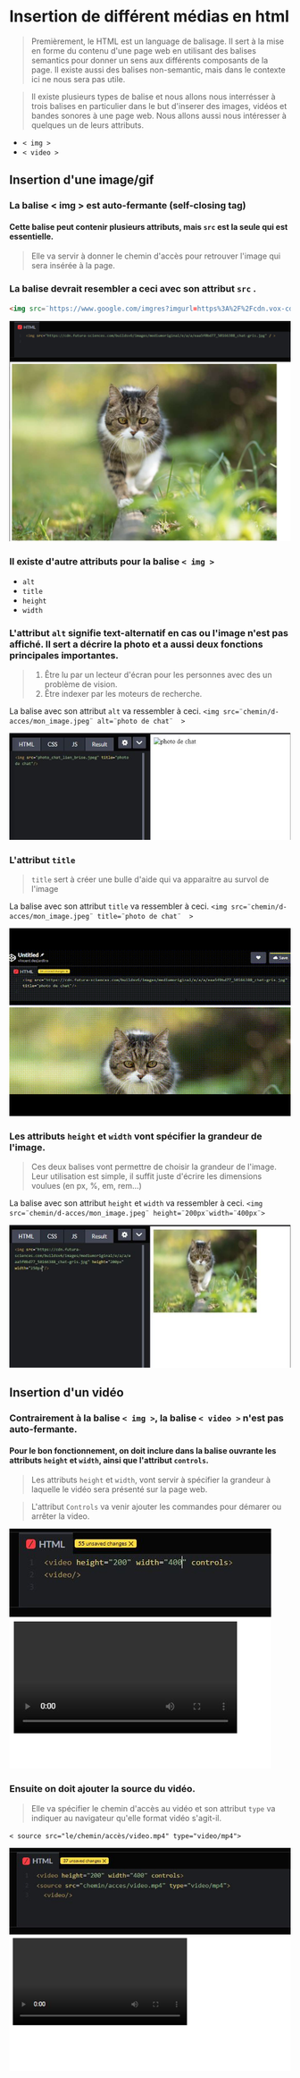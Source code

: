 # Insertion de différent médias en html
>Premièrement, le HTML est un language de balisage. Il sert à la mise en forme du contenu d'une page web en utilisant des balises semantics pour donner un sens aux différents composants de la page. Il existe aussi des balises non-semantic, mais dans le contexte ici ne nous sera pas utile.

>Il existe plusieurs types de balise et nous allons nous interrésser à trois balises en particulier dans le but d'inserer des images, vidéos et bandes sonores à une page web. Nous allons aussi nous intéresser à quelques un de leurs attributs.
* `< img >`
* `< video >`

## Insertion d'une image/gif
### La balise < img > est auto-fermante (self-closing tag)

#### Cette balise peut contenir plusieurs attributs, mais `src` est la seule qui est essentielle.
> Elle va servir à donner le chemin d'accès pour retrouver l'image qui sera insérée à la page.
### La balise devrait resembler a ceci avec son attribut `src` .

```html
<img src=¨https://www.google.com/imgres?imgurl=https%3A%2F%2Fcdn.vox-cdn.com%2Fthumbor%2FgzgC39njY5vd0R3ZzvH7b0A_cEg%3D%2F0x107%3A2039x1254%2F1600x900%2Fcdn.vox-cdn.com%2Fuploads%2Fchorus_image%2Fimage%2F50949797%2Fgoogle-allo.0.jpg&imgrefurl=https%3A%2F%2Fwww.theverge.com%2F2016%2F9%2F21%2F12996170%2Fgoogle-allo-review-assistant-messaging-chat-app&tbnid=mGQuUBM5aPTM-M&vet=12ahUKEwiCg5b-_rP0AhW2gnIEHXeuCG0QMygBegQIARAt..i&docid=H94qPotixEF7wM&w=1600&h=900&itg=1&q=allo0&ved=2ahUKEwiCg5b-_rP0AhW2gnIEHXeuCG0QMygBegQIARAt¨ alt=¨image¨>

```
  ![example avec attribut src](media/image_src.PNG)

### Il existe d'autre attributs pour la balise `< img >`
* `alt`
* `title`
* `height`
* `width`

### L'attribut `alt` signifie text-alternatif en cas ou l'image n'est pas affiché. Il sert a décrire la photo et a aussi deux fonctions principales importantes.
> 1. Être lu par un lecteur d'écran pour les personnes avec des un problème de vision.
> 2. Être indexer par les moteurs de recherche.

 La balise avec son attribut `alt` va ressembler à ceci.
`<img src=¨chemin/d-acces/mon_image.jpeg¨ alt=¨photo de chat¨  >`

 ![example avec attribut alt](media/lien_briser_alt2.JPG)
 
### L'attribut `title`
 >`title` sert à créer une bulle d'aide qui va apparaitre au survol de l'image

 La balise avec son attribut `title` va ressembler à ceci. `<img src=¨chemin/d-acces/mon_image.jpeg¨ title=¨photo de chat¨  >`
 
 ![example avec titre hover](media/title_attrib.gif)

### Les attributs `height` et `width` vont spécifier la grandeur de l'image.
> Ces deux balises vont permettre de choisir la grandeur de l'image. Leur utilisation est simple, il suffit juste d'écrire les dimensions voulues (en px, %, em, rem...)

La balise avec son attribut `height` et `width` va ressembler à ceci. `<img src=¨chemin/d-acces/mon_image.jpeg¨ height=¨200px¨width=¨400px¨>`

![example avec attribut height & width](media/h_w_attribut.JPG)

 
## Insertion d'un vidéo
### Contrairement à la balise `< img >`, la balise `< video >` n'est pas auto-fermante.
#### Pour le bon fonctionnement, on doit inclure dans la balise ouvrante les attributs `height` et `width`, ainsi que l'attribut `controls`.
> Les attributs `height` et `width`, vont servir à spécifier la grandeur à laquelle le vidéo sera présenté sur la page web.

> L'attribut `Controls` va venir ajouter les commandes pour démarer ou arrêter la video.

![example video avec control](media/video_controls.JPG)

### Ensuite on doit ajouter la source du vidéo.
> Elle va spécifier le chemin d'accès au vidéo et son attribut `type` va indiquer au navigateur qu'elle format vidéo s'agit-il.

`< source src="le/chemin/accès/video.mp4" type="video/mp4">`

![example video avec source](media/video_source.JPG)

